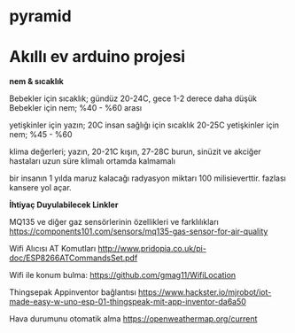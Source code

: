 ﻿# pyramid


<h1>Akıllı ev arduino projesi</h1>

<b>nem & sıcaklık</b>

Bebekler için sıcaklık; gündüz 20-24C, gece 1-2 derece daha düşük
Bebekler için nem; %40 - %60 arası

yetişkinler için yazın; 20C 
insan sağlığı için sıcaklık 20-25C 
yetişkinler için nem; %45 - %60

klima değerleri; yazın, 20-21C kışın, 27-28C
burun, sinüzit ve akciğer hastaları uzun süre klimalı ortamda kalmamalı

bir insanın 1 yılda maruz kalacağı radyasyon miktarı 100 milisieverttir. fazlası kansere yol açar.



<b>İhtiyaç Duyulabilecek Linkler</b>


MQ135 ve diğer gaz sensörlerinin özellikleri ve farklılıkları
https://components101.com/sensors/mq135-gas-sensor-for-air-quality

Wifi Alıcısı AT Komutları
http://www.pridopia.co.uk/pi-doc/ESP8266ATCommandsSet.pdf

Wifi ile konum bulma:
https://github.com/gmag11/WifiLocation

Thingsepak Appinventor bağlantısı
https://www.hackster.io/mjrobot/iot-made-easy-w-uno-esp-01-thingspeak-mit-app-inventor-da6a50

Hava durumunu otomatik alma
https://openweathermap.org/current
